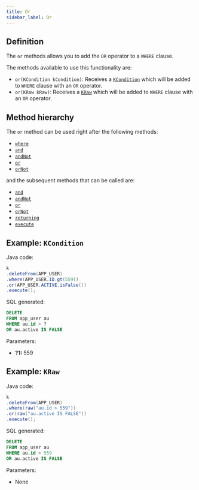```yaml
---
title: Or
sidebar_label: Or
---
```


## Definition

The `or` methods allows you to add the `OR` operator to a `WHERE` clause.

The methods available to use this functionality are:

- `or(KCondition kCondition)`: Receives a [`KCondition`](/docs/kcondition/introduction) which will be added to `WHERE` clause with an `OR` operator.
- `or(KRaw kRaw)`: Receives a [`KRaw`](/docs/select-statement/select/introduction#7-kraw) which will be added to `WHERE` clause with an `OR` operator.

## Method hierarchy

The `or` method can be used right after the following methods:

- [`where`](/docs/delete-statement/where/)
- [`and`](/docs/delete-statement/where/and)
- [`andNot`](/docs/delete-statement/where/and-not)
- [`or`](/docs/delete-statement/where/or)
- [`orNot`](/docs/delete-statement/where/or-not)

and the subsequent methods that can be called are:

- [`and`](/docs/delete-statement/where/and)
- [`andNot`](/docs/delete-statement/where/and-not)
- [`or`](/docs/delete-statement/where/or)
- [`orNot`](/docs/delete-statement/where/or-not)
- [`returning`](/docs/delete-statement/returning)
- [`execute`](/docs/select-statement/select/)

## Example: `KCondition`

Java code:

```java
k
.deleteFrom(APP_USER)
.where(APP_USER.ID.gt(559))
.or(APP_USER.ACTIVE.isFalse())
.execute();
```

SQL generated:

```sql
DELETE
FROM app_user au
WHERE au.id > ?
OR au.active IS FALSE
```

Parameters:

- **?1:** 559

## Example: `KRaw`

Java code:

```java
k
.deleteFrom(APP_USER)
.where(raw("au.id > 559"))
.or(raw("au.active IS FALSE"))
.execute();
```

SQL generated:

```sql
DELETE
FROM app_user au
WHERE au.id > 559
OR au.active IS FALSE
```

Parameters:

- None